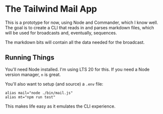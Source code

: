 # The Tailwind Mail App

This is a prototype for now, using Node and Commander, which I know well. The goal is to create a CLI that reads in and parses markdown files, which will be used for broadcasts and, eventually, sequences.

The markdown bits will contain all the data needed for the broadcast.

## Running Things

You'll need Node installed. I'm using LTS 20 for this. If you need a Node version manager, `n` is great.

You'll also want to setup (and source) a `.env` file:

```
alias mail="node ./bin/mail.js"
alias mt="npm run test"
```

This makes life easy as it emulates the CLI experience.
